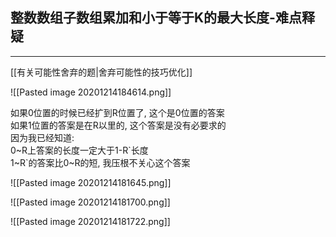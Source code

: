 ## 整数数组子数组累加和小于等于K的最大长度-难点释疑

---

[[有关可能性舍弃的题|舍弃可能性的技巧优化]]

![[Pasted image 20201214184614.png]]

如果0位置的时候已经扩到R位置了, 这个是0位置的答案  
如果1位置的答案是在R以里的, 这个答案是没有必要求的  
因为我已经知道:  
0~R上答案的长度一定大于1-R\`长度  
1~R\`的答案比0~R的短, 我压根不关心这个答案  


![[Pasted image 20201214181645.png]]


![[Pasted image 20201214181700.png]]


![[Pasted image 20201214181722.png]]